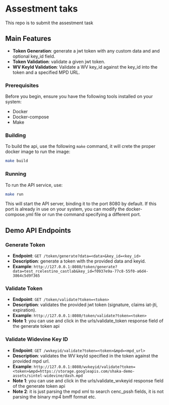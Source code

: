 # Assestment taks

This repo is to submit the assestment task

## Main Features

- **Token Generation**: generate a jwt token with any custom data and and optional key_id field.
- **Token Validation**: validate a given jwt token.
- **WV KeyId Validation**: Validate a WV key_id against the key_id into the token and a specified MPD URL.

### Prerequisites

Before you begin, ensure you have the following tools installed on your system:

- Docker
- Docker-compose
- Make

### Building

To build the api, use the following `make` command, it will crete the proper docker image to run the image:

```sh
make build
```

### Running

To run the API service, use:

```sh
make run
```

This will start the API server, binding it to the port 8080 by default. If this port is already in use on your system, you can modify the docker-compose.yml file or run the command specifying a different port.

## Demo API Endpoints

### Generate Token

- **Endpoint**: `GET /token/generate?data=<data>&key_id=<key_id>`
- **Description**: generate a token with the provided data and keyid.
- **Example**: `http://127.0.0.1:8080/token/generate?data=test_rcelestino_castlab&key_id=f0937e9a-77c8-55f0-a6d4-3864c5d9f365`

### Validate Token

- **Endpoint**: `GET /token/validate?token=<token>`
- **Description**: validates the provided jwt token (signature, claims iat-jti, expiration).
- **Example**: `http://127.0.0.1:8080/token/validate?token=<token>`
- **Note 1**: you can use and click in the urls/validate_token response field of the generate token api

### Validate Widevine Key ID

- **Endpoint**: `GET /wvkeyid/validate?token=<token>&mpd=<mpd_url>`
- **Description**: validates the WV keyId specified in the token against the provided mpd url.
- **Example**: `http://127.0.0.1:8080/wvkeyid/validate?token=<token>&mpd=https://storage.googleapis.com/shaka-demo-assets/sintel-widevine/dash.mpd`
- **Note 1**: you can use and click in the urls/validate_wvkeyid response field of the generate token api
- **Note 2**: it is just parsing the mpd xml to search cenc_pssh fields, it is not parsing the binary mp4 bmff format etc.


